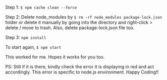 Step 1: `$ npm cache clean --force`

Step 2: Delete node_modules by ```$ rm -rf node_modules package-lock.json``` folder or delete it manually by going into the directory and right-click > delete / move to trash. Also, delete package-lock.json file too.

Step 3: `npm install`

To start again, `$ npm start`

This worked for me. Hopes it works for you too.

PS: Still if it is there, kindly check the error it is displaying in red and act accordingly. This error is specific to node.js environment. Happy Coding!!
